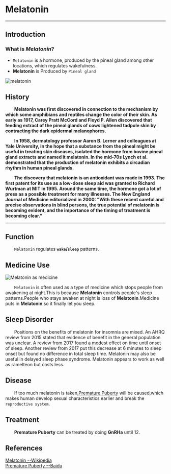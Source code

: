 # Melatonin
--------
## Introduction  
### **What is *Melatonin*?**
- `Melatonin` is a hormone, produced by the pineal gland among other locations, which regulates wakefulness.
- **Melatonin** is Produced by `Pineal gland`  

![melatonin](https://qiufeng54321.github.io/assets/melatonin1.jpg)  
  
  
## History  
&emsp;&emsp;**Melatonin was first discovered in connection to the mechanism by which some amphibians and reptiles change the color of their skin. As early as 1917, Carey Pratt McCord and Floyd P. Allen discovered that feeding extract of the pineal glands of cows lightened tadpole skin by contracting the dark epidermal melanophores.**
  
&emsp;&emsp;**In 1958, dermatology professor Aaron B. Lerner and colleagues at Yale University, in the hope that a substance from the pineal might be useful in treating skin diseases, isolated the hormone from bovine pineal gland extracts and named it melatonin. In the mid-70s Lynch et al. demonstrated that the production of melatonin exhibits a circadian rhythm in human pineal glands.**
  
&emsp;&emsp;**The discovery that melatonin is an antioxidant was made in 1993. The first patent for its use as a low-dose sleep aid was granted to Richard Wurtman at MIT in 1995. Around the same time, the hormone got a lot of press as a possible treatment for many illnesses. The New England Journal of Medicine editorialized in 2000: "With these recent careful and precise observations in blind persons, the true potential of melatonin is becoming evident, and the importance of the timing of treatment is becoming clear."**  

----------
## Function  
&emsp;&emsp;`Melatonin` regulates **`wake`/`sleep`** patterns. 
  
## Medicine Use  
  
![Melatonin as medicine](https://qiufeng54321.github.io/assets/melatoninMedicine.jpg)  
  
&emsp;&emsp;`Melatonin` is often used as a type of medicine which stops people from awakening at night.This is because **Melatonin** controls people's sleep patterns.People who stays awaken at night is loss of **Melatonin**.Medicine puts in **Melatonin** so it finally let you sleep.  
  
## Sleep Disorder
&emsp;&emsp;Positions on the benefits of melatonin for insomnia are mixed. An AHRQ review from 2015 stated that evidence of benefit in the general population was unclear. A review from 2017 found a modest effect on time until onset of sleep. Another review from 2017 put this decrease at 6 minutes to sleep onset but found no difference in total sleep time. Melatonin may also be useful in delayed sleep phase syndrome. Melatonin appears to work as well as ramelteon but costs less.
## Disease
&emsp;&emsp;If too much melatonin is taken,[Premature Puberty](https://www.baidu.com/link?url=07daY7M1SM86op47Y1QDgOsNGOsmRdI-atibyXyBKzQkiXY9-F58D81FYmrzwW8lcYXRjsyANYzthzTz4mz_CJhCHOIRt9Q-ZMS3TnfRtPG7gHnRToaMsCjerYjFZkJHyiI8w6byW7h1t5o8X66u3q&wd=&eqid=89861e74000047d3000000035c14d210) will be caused,which makes human develop sexual characteristics earlier and break the `reproductive system`.  
## Treatment
&emsp;&emsp;**Premature Puberty** can be treated by doing **GnRHa** until 12.
  
	
## References
[Melatonin --Wikipedia](https://en.wikipedia.org/wiki/Melatonin)  
[Premature Puberty --Baidu](https://www.baidu.com/link?url=07daY7M1SM86op47Y1QDgOsNGOsmRdI-atibyXyBKzQkiXY9-F58D81FYmrzwW8lcYXRjsyANYzthzTz4mz_CJhCHOIRt9Q-ZMS3TnfRtPG7gHnRToaMsCjerYjFZkJHyiI8w6byW7h1t5o8X66u3q&wd=&eqid=89861e74000047d3000000035c14d210)
